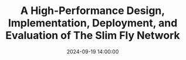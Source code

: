 ---
title: A High-Performance Design, Implementation, Deployment, and Evaluation of The Slim Fly Network
categories:
- 科研
tags:
- Slim Fly
- 低直径网络拓扑
index_img: /images/backgrounds/bigquery.webp
banner_img: /images/backgrounds/bigquery.webp
date: 2024-09-19 14:00:00
---